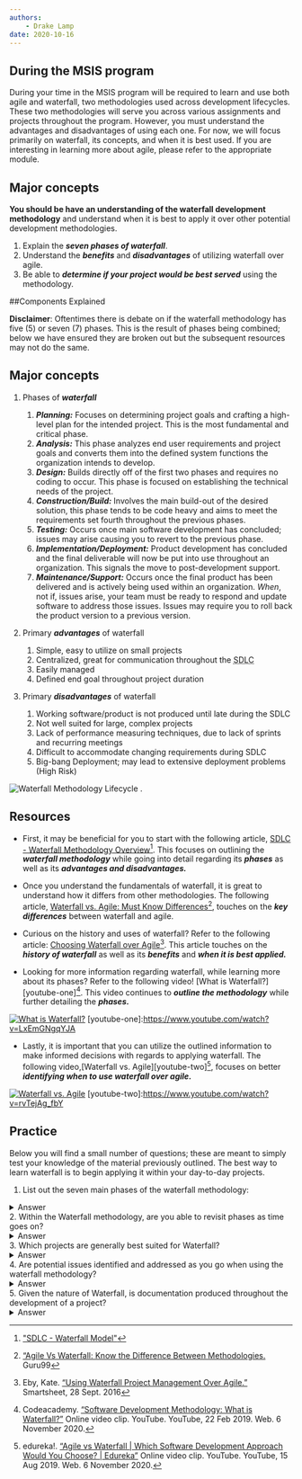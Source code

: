 ```yaml
---
authors:
    - Drake Lamp
date: 2020-10-16
---
```


## During the MSIS program

During your time in the MSIS program will be required to learn and use both agile and waterfall, two methodologies used across development lifecycles. These two methodologies will serve you across various assignments and projects throughout the program. However, you must understand the advantages and disadvantages of using each one. For now, we will focus primarily on waterfall, its concepts, and when it is best used. If you are interesting in learning more about agile, please refer to the appropriate module.

## Major concepts

**You should be have an understanding of the waterfall development methodology** and understand when it is best to apply it over other potential development methodologies.

1. Explain the _**seven phases of waterfall**_.
2. Understand the _**benefits**_ and _**disadvantages**_ of utilizing waterfall over agile.
3. Be able to _**determine if your project would be best served**_ using the methodology.

##Components Explained

**Disclaimer**: Oftentimes there is debate on if the waterfall methodology has five (5) or seven (7) phases. This is the  result of phases being combined; below we have ensured they are broken out but the subsequent resources may not do the same.

## Major concepts

1. Phases of _**waterfall**_
    1. _**Planning:**_ Focuses on determining project goals and crafting a high-level plan for the intended project. This is the most fundamental and critical phase.
    2. _**Analysis:**_ This phase analyzes end user requirements and project goals and converts them into the defined system functions the organization intends to develop.
    3. _**Design:**_ Builds directly off of the first two phases and requires no coding to occur. This phase is  focused on establishing the technical needs of the project.
    4. _**Construction/Build:**_ Involves the main build-out of the desired solution, this phase tends to be code heavy and aims to meet the requirements set fourth throughout the previous phases.  
    5. _**Testing:**_ Occurs once main software development has concluded; issues may arise causing you to revert to the previous phase.
    6. _**Implementation/Deployment:**_ Product development has concluded and the final deliverable will now be put into use throughout an organization. This signals the move to post-development support.
    7. _**Maintenance/Support:**_ Occurs once the final product has been delivered and is actively being used within an organization. _When_, not if, issues arise, your team must be ready to respond and update  software to address those issues. Issues may require you to roll back the product version to a previous version.
2. Primary _**advantages**_ of waterfall
    1. Simple, easy to utilize on small projects
    2. Centralized, great for communication throughout the <abbr title = "Software Development Lifecycle"> SDLC </abbr>
    3. Easily managed
    4. Defined end goal throughout project duration

3. Primary _**disadvantages**_ of waterfall
    1. Working software/product is not produced until late during the SDLC
    2. Not well suited for large, complex projects
    3. Lack of performance measuring techniques, due to lack of sprints and recurring meetings
    4. Difficult to accommodate changing requirements during SDLC
    5. Big-bang Deployment; may lead to extensive deployment problems (High Risk)

![Waterfall Methodology Lifecycle](/images/waterfall_lifecycle.png "Phases of Waterfall development") .

## Resources

*  First, it may be beneficial for you to start with the following article, [SDLC - Waterfall Methodology Overview][tutorials-point][^citation-one]. This focuses on outlining the _**waterfall methodology**_ while going into detail regarding its _**phases**_ as well as its _**advantages and disadvantages.**_

[tutorials-point]:https://www.tutorialspoint.com/sdlc/sdlc_waterfall_model.htm
[^citation-one]: ["SDLC - Waterfall Model"](https://www.tutorialspoint.com/sdlc/sdlc_waterfall_model.htm)

*  Once you understand the fundamentals of waterfall, it is great to understand how it differs from other methodologies. The following article, [Waterfall vs. Agile: Must Know Differences][guru-article][^citation-two], touches on the _**key differences**_ between waterfall and agile.

[guru-article]:https://www.guru99.com/waterfall-vs-agile.html
[^citation-two]:[“Agile Vs Waterfall: Know the Difference Between Methodologies.](https:/8/www.guru99.com/waterfall-vs-agile.html) Guru99

*  Curious on the history and uses of waterfall? Refer to the following article: [Choosing Waterfall over Agile][smartsheet][^citation-three]. This article touches on the _**history of waterfall**_ as well as its _**benefits**_ and _**when it is best applied.**_

[smartsheet]:https://www.smartsheet.com/when-choose-waterfall-project-management-over-agile
[^citation-three]: Eby, Kate. [“Using Waterfall Project Management Over Agile.”](https://www.smartsheet.com/when-choose-waterfall-project-management-over-agile) Smartsheet, 28 Sept. 2016

*  Looking for more information regarding waterfall, while learning more about its phases? Refer to the following video! [What is Waterfall?][youtube-one][^citation-four]. This video continues to _**outline the methodology**_ while further detailing the _**phases.**_

[![What is Waterfall?](https://img.youtube.com/vi/LxEmGNgqYJA/0.jpg)](https://www.youtube.com/watch?v=LxEmGNgqYJA)
[youtube-one]:https://www.youtube.com/watch?v=LxEmGNgqYJA
[^citation-four]: Codeacademy. [“Software Development Methodology: What is Waterfall?”](https://www.youtube.com/watch?v=LxEmGNgqYJA) Online video clip. YouTube. YouTube, 22 Feb 2019. Web. 6 November 2020.

*  Lastly, it is important that you can utilize the  outlined information to make informed decisions with regards to applying waterfall. The following video,[Waterfall vs. Agile][youtube-two][^citation-five], focuses on better _**identifying when to use waterfall over agile.**_

[![Waterfall vs. Agile](https://img.youtube.com/vi/rvTejAg_fbY/0.jpg)](https://www.youtube.com/watch?v=rvTejAg_fbY)
[youtube-two]:https://www.youtube.com/watch?v=rvTejAg_fbY
[^citation-five]: edureka!. [“Agile vs Waterfall | Which Software Development Approach Would You Choose? | Edureka”](https://www.youtube.com/watch?v=rvTejAg_fbY) Online video clip. YouTube. YouTube, 15 Aug 2019. Web. 6 November 2020.

## Practice

Below you will find a small number of questions; these are meant to simply test your knowledge of the material previously outlined. The best way to learn waterfall is to begin applying it within your day-to-day projects.

1. List out the seven main phases of the waterfall methodology:
<details class="example">
<summary>Answer</summary>
  Planning, Analysis, Design, Construction/Build, Testing, Implementation/Deployment, Maintenance/Support
</details>
2. Within the Waterfall methodology, are you able to revisit phases as time goes on?
<details class="example">
<summary>Answer</summary>
  Yes, the waterfall methodology does allow teams to move between phases as necessary
  throughout implementation and maintenance.
</details>
3. Which projects are generally best suited for Waterfall?
<details class="example">
<summary>Answer</summary>
  Non-chaotic, short term projects with a clear end goal
</details>
4. Are potential issues identified and addressed as you go when using the waterfall methodology?
<details class="example">
<summary>Answer</summary>
  No, if your goal is to identify issues as you build out a solution it is best you look at the
  Agile methodology. Waterfall does not aide itself well to continuous development.
</details>
5. Given the nature of Waterfall, is documentation produced throughout the development of a project?
<details class="example">
<summary>Answer</summary>
  Yes, one of the advantages of the Waterfall methodology is that documentation is
  generated throughout the process.
</details>

[wf-practice]:/images/wf-practice.pdf
